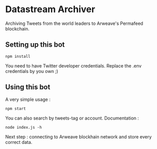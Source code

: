 # Datastream Archiver

Archiving Tweets from the world leaders to Arweave's Permafeed blockchain.

## Setting up this bot

`npm install`

You need to have Twitter developer credentials. Replace the .env credentials by you own ;)

## Using this bot

A very simple usage :

    npm start

You can also search by tweets-tag or account. Documentation :

    node index.js -h

Next step : connecting to Arweave blockhain network and store every correct data.
